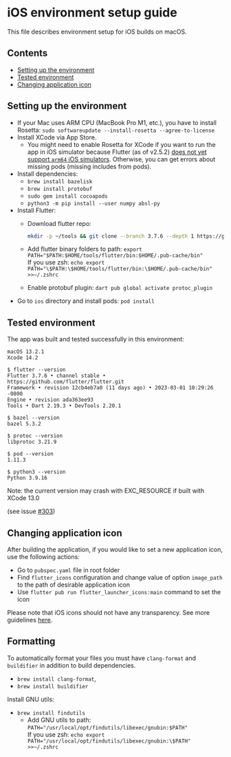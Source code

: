 # iOS environment setup guide

This file describes environment setup for iOS builds on macOS.

## Contents

* [Setting up the environment](#setting-up-the-environment)
* [Tested environment](#tested-environment)
* [Changing application icon](#changing-application-icon)

## Setting up the environment

* If your Mac uses ARM CPU (MacBook Pro M1, etc.), you have to install Rosetta: `sudo softwareupdate --install-rosetta --agree-to-license`
* Install XCode via App Store.  
  * You might need to enable Rosetta for XCode if you want to run the app in iOS simulator because Flutter (as of v2.5.2)
[does not yet support `arm64` iOS simulators](https://flutter.dev/docs/development/add-to-app/ios/project-setup#apple-silicon-arm64-macs).
Otherwise, you can get errors about missing pods
(missing includes from pods).
* Install dependencies:
  * `brew install bazelisk`
  * `brew install protobuf`
  * `sudo gem install cocoapods`
  * `python3 -m pip install --user numpy absl-py`
* Install Flutter:
  * Download flutter repo:

    ```bash
    mkdir -p ~/tools && git clone --branch 3.7.6 --depth 1 https://github.com/flutter/flutter.git ~/tools/flutter
    ```

  * Add flutter binary folders to path: `export PATH="$PATH:$HOME/tools/flutter/bin:$HOME/.pub-cache/bin"`  
    If you use zsh: `echo export PATH="\$PATH:\$HOME/tools/flutter/bin:\$HOME/.pub-cache/bin" >>~/.zshrc`
  * Enable protobuf plugin: `dart pub global activate protoc_plugin`
* Go to `ios` directory and install pods: `pod install`

## Tested environment

The app was built and tested successfully in this environment:

```shell
macOS 13.2.1
Xcode 14.2

$ flutter --version
Flutter 3.7.6 • channel stable • https://github.com/flutter/flutter.git
Framework • revision 12cb4eb7a0 (11 days ago) • 2023-03-01 10:29:26 -0800
Engine • revision ada363ee93
Tools • Dart 2.19.3 • DevTools 2.20.1

$ bazel --version
bazel 5.3.2

$ protoc --version
libprotoc 3.21.9

$ pod --version
1.11.3

$ python3 --version
Python 3.9.16
```

Note: the current version may crash with EXC_RESOURCE if built with XCode 13.0
<!-- markdown-link-check-disable-next-line -->
(see issue [#303](https://github.com/mlcommons/mobile_app_flutter/issues/303))

## Changing application icon

[comment]: # (TODO move this somewhere?)

After building the application, if you would like to set a new application icon, use the following actions:

* Go to `pubspec.yaml` file in root folder
* Find `flutter_icons` configuration and change value of option `image_path` to the path of desirable application icon
* Use `flutter pub run flutter_launcher_icons:main` command to set the icon

Please note that iOS icons should not have any transparency. See more guidelines [here](https://developer.apple.com/design/human-interface-guidelines/ios/icons-and-images/app-icon/).

## Formatting

[comment]: # (TODO add info about installing other tools)

To automatically format your files you must have `clang-format` and `buildifier` in addition to build dependencies.

* `brew install clang-format`,
* `brew install buildifier`

Install GNU utils:

* `brew install findutils`
  * Add GNU utils to path: `PATH="/usr/local/opt/findutils/libexec/gnubin:$PATH"`  
    If you use zsh: `echo export PATH="/usr/local/opt/findutils/libexec/gnubin:\$PATH" >>~/.zshrc`
